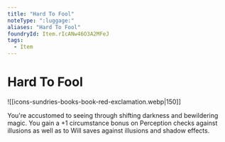 ```yaml
---
title: "Hard To Fool"
noteType: ":luggage:"
aliases: "Hard To Fool"
foundryId: Item.rIcANw46O3A2MFeJ
tags:
  - Item
---
```


# Hard To Fool
![[icons-sundries-books-book-red-exclamation.webp|150]]

You're accustomed to seeing through shifting darkness and bewildering magic. You gain a +1 circumstance bonus on Perception checks against illusions as well as to Will saves against illusions and shadow effects.
